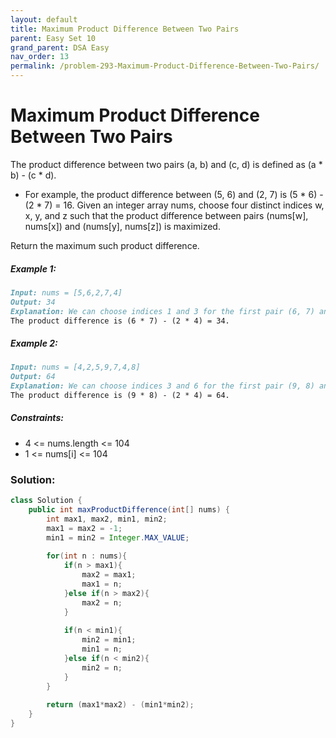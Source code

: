 ```yaml
---
layout: default
title: Maximum Product Difference Between Two Pairs
parent: Easy Set 10
grand_parent: DSA Easy
nav_order: 13
permalink: /problem-293-Maximum-Product-Difference-Between-Two-Pairs/
---
```

# Maximum Product Difference Between Two Pairs
The product difference between two pairs (a, b) and (c, d) is defined as (a * b) - (c * d).

* For example, the product difference between (5, 6) and (2, 7) is (5 * 6) - (2 * 7) = 16.
Given an integer array nums, choose four distinct indices w, x, y, and z such that the product difference between pairs (nums[w], nums[x]) and (nums[y], nums[z]) is maximized.

Return the maximum such product difference.

##### Example 1:
```markdown
Input: nums = [5,6,2,7,4]
Output: 34
Explanation: We can choose indices 1 and 3 for the first pair (6, 7) and indices 2 and 4 for the second pair (2, 4).
The product difference is (6 * 7) - (2 * 4) = 34.
```
##### Example 2:
```markdown
Input: nums = [4,2,5,9,7,4,8]
Output: 64
Explanation: We can choose indices 3 and 6 for the first pair (9, 8) and indices 1 and 5 for the second pair (2, 4).
The product difference is (9 * 8) - (2 * 4) = 64.
```
##### Constraints:
* 4 <= nums.length <= 104
* 1 <= nums[i] <= 104

### Solution:
```java
class Solution {
    public int maxProductDifference(int[] nums) {
        int max1, max2, min1, min2;
        max1 = max2 = -1;
        min1 = min2 = Integer.MAX_VALUE;
        
        for(int n : nums){
            if(n > max1){
                max2 = max1;
                max1 = n;
            }else if(n > max2){
                max2 = n;
            }
            
            if(n < min1){
                min2 = min1;
                min1 = n;
            }else if(n < min2){
                min2 = n;
            }
        }
        
        return (max1*max2) - (min1*min2);
    }
}
```
